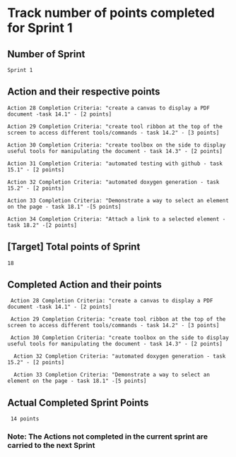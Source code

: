 # Track number of points completed for Sprint 1

## Number of Sprint
    Sprint 1
 
## Action and their respective points 
    Action 28 Completion Criteria: "create a canvas to display a PDF document -task 14.1" - [2 points]
    
    Action 29 Completion Criteria: "create tool ribbon at the top of the screen to access different tools/commands - task 14.2" - [3 points]
    
    Action 30 Completion Criteria: "create toolbox on the side to display useful tools for manipulating the document - task 14.3" - [2 points]
    
    Action 31 Completion Criteria: "automated testing with github - task 15.1" - [2 points]
    
    Action 32 Completion Criteria: "automated doxygen generation - task 15.2" - [2 points]
    
    Action 33 Completion Criteria: "Demonstrate a way to select an element on the page - task 18.1" -[5 points]
    
    Action 34 Completion Criteria: "Attach a link to a selected element - task 18.2" -[2 points]
  
## [Target] Total points of Sprint
    18
  
## Completed Action and  their points
     Action 28 Completion Criteria: "create a canvas to display a PDF document -task 14.1" - [2 points]
     
     Action 29 Completion Criteria: "create tool ribbon at the top of the screen to access different tools/commands - task 14.2" - [3 points]
     
     Action 30 Completion Criteria: "create toolbox on the side to display useful tools for manipulating the document - task 14.3" - [2 points]
     
      Action 32 Completion Criteria: "automated doxygen generation - task 15.2" - [2 points]
      
      Action 33 Completion Criteria: "Demonstrate a way to select an element on the page - task 18.1" -[5 points]
  
## Actual Completed Sprint Points
     14 points

### Note: The Actions not completed in the current sprint are carried to the next Sprint
